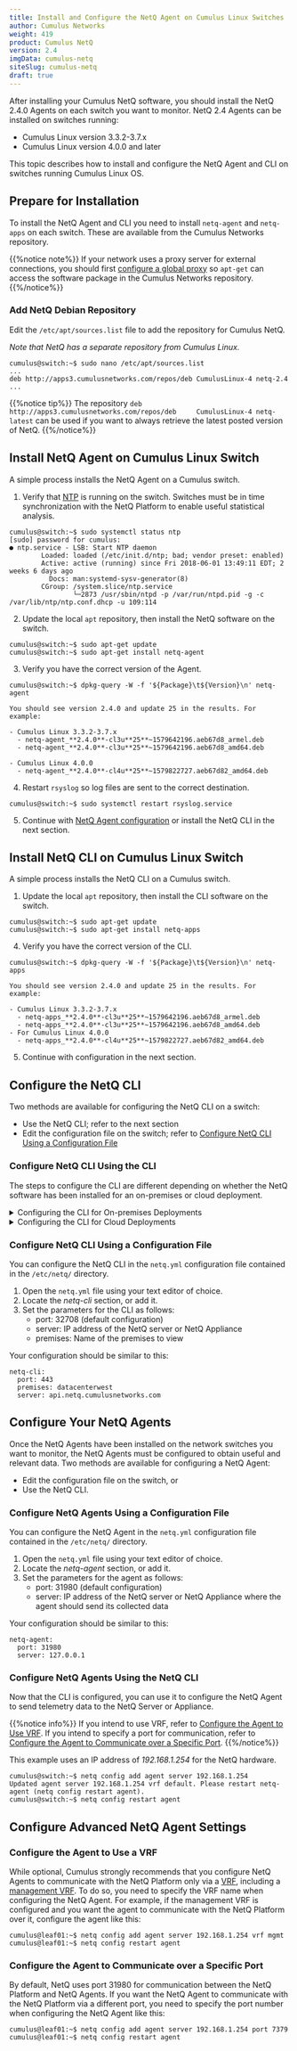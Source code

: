 ```yaml
---
title: Install and Configure the NetQ Agent on Cumulus Linux Switches
author: Cumulus Networks
weight: 419
product: Cumulus NetQ
version: 2.4
imgData: cumulus-netq
siteSlug: cumulus-netq
draft: true
---
```

After installing your Cumulus NetQ software, you should install the  NetQ 2.4.0 Agents on each switch you want to monitor. NetQ 2.4 Agents can be installed on switches running:

- Cumulus Linux version 3.3.2-3.7.x
- Cumulus Linux version 4.0.0 and later

This topic describes how to install and configure the NetQ Agent and CLI on switches running Cumulus Linux OS.

## Prepare for Installation

To install the NetQ Agent and CLI you need to install `netq-agent` and `netq-apps` on each switch. These are available from the Cumulus Networks repository.

{{%notice note%}}
If your network uses a proxy server for external connections, you should first [configure a global proxy](/cumulus-linux/System-Configuration/Configuring-a-Global-Proxy/) so `apt-get` can access the software package in the Cumulus Networks repository.
{{%/notice%}}

### Add NetQ Debian Repository

Edit the `/etc/apt/sources.list` file to add the repository for Cumulus NetQ.

*Note that NetQ has a separate repository from Cumulus Linux.*

```
cumulus@switch:~$ sudo nano /etc/apt/sources.list
...
deb http://apps3.cumulusnetworks.com/repos/deb CumulusLinux-4 netq-2.4
...
```

{{%notice tip%}}
The repository `deb http://apps3.cumulusnetworks.com/repos/deb     CumulusLinux-4 netq-latest` can be used if you want to always retrieve the latest posted version of NetQ.
{{%/notice%}}

## Install NetQ Agent on Cumulus Linux Switch

A simple process installs the NetQ Agent on a Cumulus switch.

1. Verify that [NTP](/cumulus-linux/System-Configuration/Setting-Date-and-Time/) is running on the switch. Switches must be in time synchronization with the NetQ Platform to enable useful statistical analysis.

```
cumulus@switch:~$ sudo systemctl status ntp
[sudo] password for cumulus:
● ntp.service - LSB: Start NTP daemon
        Loaded: loaded (/etc/init.d/ntp; bad; vendor preset: enabled)
        Active: active (running) since Fri 2018-06-01 13:49:11 EDT; 2 weeks 6 days ago
          Docs: man:systemd-sysv-generator(8)
        CGroup: /system.slice/ntp.service
                └─2873 /usr/sbin/ntpd -p /var/run/ntpd.pid -g -c /var/lib/ntp/ntp.conf.dhcp -u 109:114
```

2. Update the local `apt` repository, then install the NetQ software on the switch.

```
cumulus@switch:~$ sudo apt-get update
cumulus@switch:~$ sudo apt-get install netq-agent
```

3. Verify you have the correct version of the Agent.

```
cumulus@switch:~$ dpkg-query -W -f '${Package}\t${Version}\n' netq-agent
```

    You should see version 2.4.0 and update 25 in the results. For example:

    - Cumulus Linux 3.3.2-3.7.x
      - netq-agent_**2.4.0**-cl3u**25**~1579642196.aeb67d8_armel.deb
      - netq-agent_**2.4.0**-cl3u**25**~1579642196.aeb67d8_amd64.deb

    - Cumulus Linux 4.0.0
      - netq-agent_**2.4.0**-cl4u**25**~1579822727.aeb67d82_amd64.deb 
    
4. Restart `rsyslog` so log files are sent to the correct destination.

```
cumulus@switch:~$ sudo systemctl restart rsyslog.service
```

5. Continue with [NetQ Agent configuration](#configure-your-netq-agents) or install the NetQ CLI in the next section.

## Install NetQ CLI on Cumulus Linux Switch

A simple process installs the NetQ CLI on a Cumulus switch.

1. Update the local `apt` repository, then install the CLI software on the switch.

```
cumulus@switch:~$ sudo apt-get update
cumulus@switch:~$ sudo apt-get install netq-apps
```

4. Verify you have the correct version of the CLI.

```
cumulus@switch:~$ dpkg-query -W -f '${Package}\t${Version}\n' netq-apps
```

    You should see version 2.4.0 and update 25 in the results. For example:

    - Cumulus Linux 3.3.2-3.7.x
      - netq-apps_**2.4.0**-cl3u**25**~1579642196.aeb67d8_armel.deb
      - netq-apps_**2.4.0**-cl3u**25**~1579642196.aeb67d8_amd64.deb
    - For Cumulus Linux 4.0.0
      - netq-apps_**2.4.0**-cl4u**25**~1579822727.aeb67d82_amd64.deb 

5. Continue with configuration in the next section.

## Configure the NetQ CLI

Two methods are available for configuring the NetQ CLI on a switch:

- Use the NetQ CLI; refer to the next section
- Edit the configuration file on the switch; refer to [Configure NetQ CLI Using a Configuration File](#configure-netq-cli-using-a-configuration-file)

### Configure NetQ CLI Using the CLI

The steps to configure the CLI are different depending on whether the NetQ software has been installed for an on-premises or cloud deployment.

<details><summary>Configuring the CLI for On-premises Deployments</summary>

Use the following command to configure the CLI:

```
netq config add cli server <text-gateway-dest> [vrf <text-vrf-name>] [port <text-gateway-port>]
```

Restart the CLI afterward to activate the configuration.

This example uses an IP address of 192.168.1.0 and the default port and VRF.

```
cumulus@switch:~$ sudo netq config add cli server 192.168.1.0
cumulus@switch:~$ sudo netq config restart cli
```

{{%notice tip%}}
If you have a server cluster deployed, use the IP address of the master server.
{{%/notice%}}

</details>
<details><summary>Configuring the CLI for Cloud Deployments</summary>
Use the following command to configure the CLI:

```
netq config add cli server <text-gateway-dest> [access-key <text-access-key> secret-key <text-secret-key> premises <text-premises-name> | cli-keys-file <text-key-file> premises <text-premises-name>] [vrf <text-vrf-name>] [port <text-gateway-port>]
```

Restart the CLI afterward to activate the configuration.

<details><summary>For Switches with Internet Access</summary>

To configure the CLI for switches with Internet access in cloud deployments, you need your access keys (refer to [Generate Access Keys]()) or a keys file, and the premises name you want to query.  You must specify the premises whether you have only one premises or multiple premises.

#### Create a Keys File

In version 2.2.1 and later, you can save your access keys to a YAML file for easy reference, and to avoid having to type or copy the key values. You can:

- Store the file wherever you like; for example, in */home/cumulus/* or */etc/netq*
- Name the file whatever you like; for example, credentials.yml, creds.yml, or keys.yml
- BUT, the file must have the following format:

  ```
  access-key: <user-access-key-value-here>
  secret-key: <user-secret-key-value-here>
  ```

#### Configure CLI Using Access Keys

This example configures the CLI to access the NetQ Cloud service, *api.netq.cumulusnetworks.com*, the *datacenterwest* premises, the default port and VRF, and uses sample access keys.

*Be sure to use your own access keys and premises name when you run this command.*

```
cumulus@switch:~$ sudo netq config add cli server api.netq.cumulusnetworks.com access-key b409b135792850a1726f55534279dd3c8b3ec55e8b25144d4739abcdebe8149e secret-key /vAGywae2E4xVZg8F+HtS6h12378ZbBP6HXa3JLdJWc= premises datacenterwest
Successfully logged into NetQ cloud at api.netq.cumulusnetworks.com:443
Updated cli server api.netq.cumulusnetworks.com vrf default port 443. Please restart netqd (netq config restart cli)

cumulus@switch:~$ netq config restart cli
Restarting NetQ CLI... Success!
```

#### Configure CLI Using a Keys File

This example configures the CLI to access the NetQ Cloud service, *api.netq.cumulusnetworks.com*, the *datacenterwest* premises, the *netqcreds.yml* key file, and the default port and VRF.

*Be sure to include the full path the to key file and specify your own premises name when you run this command.*

```
cumulus@switch:~$ netq config add cli server api.netq.cumulusnetworks.com cli-keys-file //home/cumulus/netqcreds.yml> premises datacenterwest
Successfully logged into NetQ cloud at api.netq.cumulusnetworks.com:443
Updated cli server api.netq.cumulusnetworks.com vrf default port 443. Please restart netqd (netq config restart cli)

cumulus@switch:~$ netq config restart cli
Restarting NetQ CLI... Success!
```

#### View Data for a Different Premises

If you have multiple premises and want to query data from a different premises than you originally configured, rerun the `netq config add cli server` command with the desired premises name. You can only view the data for one premises at a time with the CLI.

</details>
<details><summary>For Switches without Internet Access</summary>

You can use the CLI proxy that is part of the NetQ Cloud Server or Appliance with NetQ 2.2.2 and later to manage CLI access on your switches. To configure the proxy, run the following commands, using the IP address and port of your proxy server:

```
netq xxx proxy-host <text-proxy-host> proxy-port <text-proxy-port>
```

Then configure the CLi in the same way as for switches with Internet access.
</details>
</details>

### Configure NetQ CLI Using a Configuration File

You can configure the NetQ CLI in the `netq.yml` configuration file contained in the `/etc/netq/` directory.

1. Open the `netq.yml` file using your text editor of choice.
2. Locate the *netq-cli* section, or add it.
3. Set the parameters for the CLI as follows:
    - port: 32708 (default configuration)
    - server: IP address of the NetQ server or NetQ Appliance
    - premises: Name of the premises to view

Your configuration should be similar to this:

```
netq-cli:
  port: 443
  premises: datacenterwest
  server: api.netq.cumulusnetworks.com
```

## Configure Your NetQ Agents

Once the NetQ Agents have been installed on the network switches you want
to monitor, the NetQ Agents must be configured to obtain useful and
relevant data. Two methods are available for configuring a NetQ Agent:

- Edit the configuration file on the switch, or
- Use the NetQ CLI.

### Configure NetQ Agents Using a Configuration File

You can configure the NetQ Agent in the `netq.yml` configuration file contained in the `/etc/netq/` directory.

1. Open the `netq.yml` file using your text editor of choice.
2. Locate the *netq-agent* section, or add it.
3. Set the parameters for the agent as follows:
    - port: 31980 (default configuration)
    - server: IP address of the NetQ server or NetQ Appliance where the agent should send its collected data

Your configuration should be similar to this:

```
netq-agent:
  port: 31980
  server: 127.0.0.1
```

### Configure NetQ Agents Using the NetQ CLI

Now that the CLI is configured, you can use it to configure the NetQ Agent to send telemetry data to the NetQ Server or Appliance.

{{%notice info%}}
If you intend to use VRF, refer to [Configure the Agent to Use VRF](#configure-the-agent-to-use-a-vrf). If you intend to specify a port for communication, refer to [Configure the Agent to Communicate over a Specific Port](#configure-the-agent-to-communicate-over-a-specific-port).
{{%/notice%}}

This example uses an IP address of *192.168.1.254* for the NetQ hardware.

```
cumulus@switch:~$ netq config add agent server 192.168.1.254
Updated agent server 192.168.1.254 vrf default. Please restart netq-agent (netq config restart agent).
cumulus@switch:~$ netq config restart agent
```

## Configure Advanced NetQ Agent Settings

### Configure the Agent to Use a VRF

While optional, Cumulus strongly recommends that you configure NetQ
Agents to communicate with the NetQ Platform only via a
[VRF](/cumulus-linux/Layer-3/Virtual-Routing-and-Forwarding-VRF/), including a
[management VRF](/cumulus-linux/Layer-3/Management-VRF/). To do so, you need to
specify the VRF name when configuring the NetQ Agent. For example, if
the management VRF is configured and you want the agent to communicate
with the NetQ Platform over it, configure the agent like this:

```
cumulus@leaf01:~$ netq config add agent server 192.168.1.254 vrf mgmt
cumulus@leaf01:~$ netq config restart agent
```

### Configure the Agent to Communicate over a Specific Port

By default, NetQ uses port 31980 for communication between the NetQ
Platform and NetQ Agents. If you want the NetQ Agent to communicate with
the NetQ Platform via a different port, you need to specify the port
number when configuring the NetQ Agent like this:

```
cumulus@leaf01:~$ netq config add agent server 192.168.1.254 port 7379
cumulus@leaf01:~$ netq config restart agent
```

<!-- ## Configure Advanced NetQ CLI Settings

proxy -->